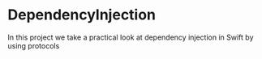 # DependencyInjection
In this project we take a practical look at dependency injection in Swift by using protocols
